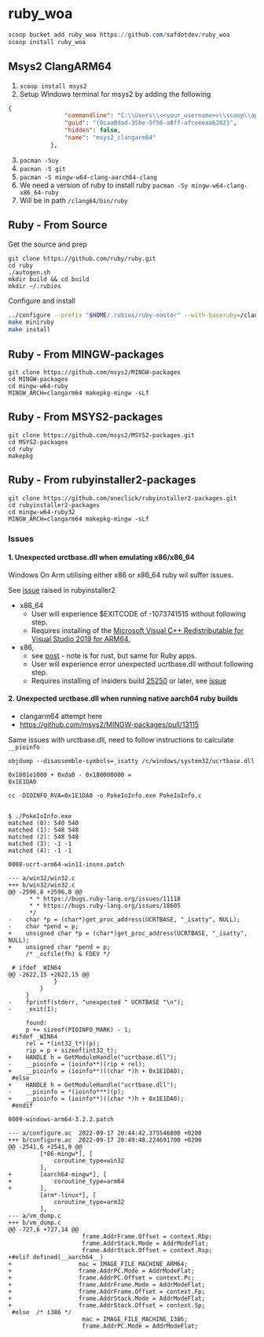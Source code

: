 # ruby_woa


```ps1
scoop bucket add ruby_woa https://github.com/safdotdev/ruby_woa
scoop install ruby_woa
```


## Msys2 ClangARM64

1. `scoop install msys2`
2. Setup Windows terminal for msys2 by adding the following

```json
{
                "commandline": "C:\\Users\\<<your_username>>\\scoop\\apps\\msys2\\current\\msys2_shell.cmd -defterm -no-start -clangarm64 -shell bash",
                "guid": "{0caa0dad-35be-5f56-a8ff-afceeeaa6102}",
                "hidden": false,
                "name": "msys2_clangarm64"
            },
```

3. `pacman -Suy`
4. `pacman -S git`
5. `pacman -S mingw-w64-clang-aarch64-clang`
6. We need a version of ruby to install ruby `pacman -Sy mingw-w64-clang-x86_64-ruby`
  1. Will be in path `/clang64/bin/ruby` 

## Ruby - From Source

Get the source and prep

```
git clone https://github.com/ruby/ruby.git
cd ruby
./autogen.sh
mkdir build && cd build
mkdir ~/.rubies
```

Configure and install

```sh
../configure --prefix "$HOME/.rubies/ruby-master" --with-baseruby=/clang64/bin/ruby
make miniruby
make install
```

## Ruby - From MINGW-packages

```
git clone https://github.com/msys2/MINGW-packages
cd MINGW-packages
cd mingw-w64-ruby
MINGW_ARCH=clangarm64 makepkg-mingw -sLf
```

## Ruby - From MSYS2-packages

```
git clone https://github.com/msys2/MSYS2-packages.git
cd MSYS2-packages
cd ruby
makepkg
```

## Ruby - From rubyinstaller2-packages

```
git clone https://github.com/oneclick/rubyinstaller2-packages.git
cd rubyinstaller2-packages
cd mingw-w64-ruby32
MINGW_ARCH=clangarm64 makepkg-mingw -sLf
```


### Issues

#### 1. Unexpected urctbase.dll when emulating x86/x86_64

Windows On Arm utilising either x86 or x86_64 ruby wil suffer issues.

See [issue](https://github.com/oneclick/rubyinstaller2/issues/308) raised in rubyinstaller2

- x86_64
  - User will experience $EXITCODE of -1073741515 without following step.
  - Requires installing of the [Microsoft Visual C++ Redistributable for Visual Studio 2019 for ARM64.](https://aka.ms/vs/16/release/VC_redist.arm64.exe)
- x86,
  - see [post](https://patriksvensson.se/posts/2020/05/targeting-arm-for-windows-in-rust) - note is for rust, but same for Ruby apps.
  - User will experience error unexpected ucrtbase.dll without following step.
  - Requires installing of insiders build [25250](https://blogs.windows.com/windows-insider/2022/11/28/announcing-windows-11-insider-preview-build-25252/) or later, see [issue](https://github.com/msys2/MINGW-packages/issues/10896)

#### 2. Unexpected urctbase.dll when running native aarch64 ruby builds

- clangarm64 attempt here
 - https://github.com/msys2/MINGW-packages/pull/13115

Same issues with urctbase.dll, need to follow instructions to calculate `__pioinfo`

```console
objdump --disassemble-symbols=_isatty /c/windows/system32/ucrtbase.dll

0x1801e1000 + 0xda0 - 0x180000000 =
0x1E1DA0

cc -DIOINFO_RVA=0x1E1DA0 -o PokeIoInfo.exe PokeIoInfo.c


$ ./PokeIoInfo.exe
matched (0): 540 540
matched (1): 548 548
matched (2): 548 548
matched (3): -1 -1
matched (4): -1 -1
```

`0008-ucrt-arm64-win11-insns.patch`
```
--- a/win32/win32.c
+++ b/win32/win32.c
@@ -2596,8 +2596,8 @@
      * * https://bugs.ruby-lang.org/issues/11118
      * * https://bugs.ruby-lang.org/issues/18605
      */
-    char *p = (char*)get_proc_address(UCRTBASE, "_isatty", NULL);
-    char *pend = p;
+    unsigned char *p = (char*)get_proc_address(UCRTBASE, "_isatty", NULL);
+    unsigned char *pend = p;
     /* _osfile(fh) & FDEV */
 
 # ifdef _WIN64
@@ -2622,15 +2622,15 @@
             }
         }
     }
-    fprintf(stderr, "unexpected " UCRTBASE "\n");
-    _exit(1);
 
     found:
     p += sizeof(PIOINFO_MARK) - 1;
 #ifdef _WIN64
     rel = *(int32_t*)(p);
     rip = p + sizeof(int32_t);
+    HANDLE h = GetModuleHandle("ucrtbase.dll");
-    __pioinfo = (ioinfo**)(rip + rel);
+    __pioinfo = (ioinfo**)((char *)h + 0x1E1DA0);
 #else
+    HANDLE h = GetModuleHandle("ucrtbase.dll");
-    __pioinfo = *(ioinfo***)(p);
+    __pioinfo = (ioinfo**)((char *)h + 0x1E1DA0);
 #endif
```

`0009-windows-arm64-3.2.2.patch`

```
--- a/configure.ac	2022-09-17 20:44:42.375546800 +0200
+++ b/configure.ac	2022-09-17 20:49:48.224691700 +0200
@@ -2541,6 +2541,9 @@
         [*86-mingw*], [
             coroutine_type=win32
         ],
+        [aarch64-mingw*], [
+            coroutine_type=arm64
+        ],
         [arm*-linux*], [
             coroutine_type=arm32
         ],
--- a/vm_dump.c
+++ b/vm_dump.c
@@ -727,6 +727,14 @@
                     frame.AddrFrame.Offset = context.Rbp;
                     frame.AddrStack.Mode = AddrModeFlat;
                     frame.AddrStack.Offset = context.Rsp;
+#elif defined(__aarch64__)
+		            mac = IMAGE_FILE_MACHINE_ARM64;
+		            frame.AddrPC.Mode = AddrModeFlat;
+		            frame.AddrPC.Offset = context.Pc;
+		            frame.AddrFrame.Mode = AddrModeFlat;
+		            frame.AddrFrame.Offset = context.Fp;
+		            frame.AddrStack.Mode = AddrModeFlat;
+		            frame.AddrStack.Offset = context.Sp;
 #else	/* i386 */
                     mac = IMAGE_FILE_MACHINE_I386;
                     frame.AddrPC.Mode = AddrModeFlat;
```
